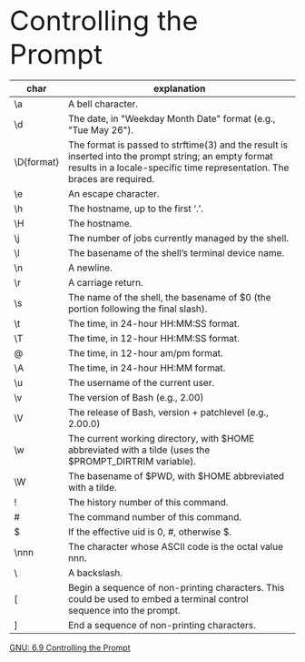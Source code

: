 <font size=64>Controlling the Prompt</font>

| char | explanation |
| ------ | ------------------------------- |
| \a         | A bell character. |
| \d         | The date, in "Weekday Month Date" format (e.g., "Tue May 26"). |
| \D{format} | The format is passed to strftime(3) and the result is inserted into the prompt string; an empty format results in a locale-specific time representation. The braces are required. |
| \e         | An escape character. |
| \h         | The hostname, up to the first ‘.’. |
| \H         | The hostname. |
| \j         | The number of jobs currently managed by the shell. |
| \l         | The basename of the shell’s terminal device name. |
| \n         | A newline. |
| \r         | A carriage return. |
| \s         | The name of the shell, the basename of $0 (the portion following the final slash). |
| \t         | The time, in 24-hour HH:MM:SS format. |
| \T         | The time, in 12-hour HH:MM:SS format. |
| \@         | The time, in 12-hour am/pm format. |
| \A         | The time, in 24-hour HH:MM format. |
| \u         | The username of the current user. |
| \v         | The version of Bash (e.g., 2.00) |
| \V         | The release of Bash, version + patchlevel (e.g., 2.00.0) |
| \w         | The current working directory, with $HOME abbreviated with a tilde (uses the $PROMPT_DIRTRIM variable). |
| \W         | The basename of $PWD, with $HOME abbreviated with a tilde. |
| \!         | The history number of this command. |
| \#         | The command number of this command. |
| \$         | If the effective uid is 0, #, otherwise $. |
| \nnn       | The character whose ASCII code is the octal value nnn. |
| \\         | A backslash. |
| \[         | Begin a sequence of non-printing characters. This could be used to embed a terminal control sequence into the prompt. |
| \]         | End a sequence of non-printing characters. |

[GNU: 6.9 Controlling the Prompt](https://www.gnu.org/software/bash/manual/html_node/Controlling-the-Prompt.html)


